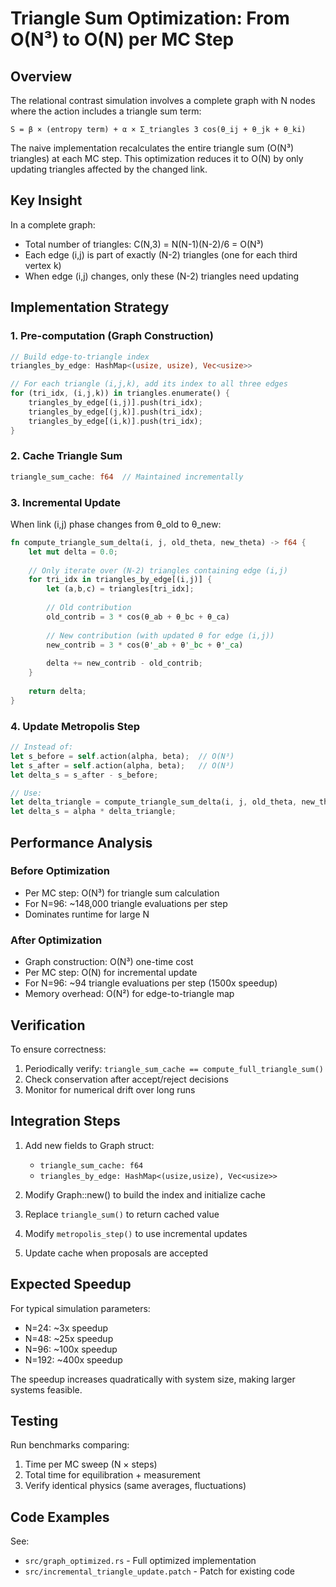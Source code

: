 # Triangle Sum Optimization: From O(N³) to O(N) per MC Step

## Overview

The relational contrast simulation involves a complete graph with N nodes where the action includes a triangle sum term:

```
S = β × (entropy term) + α × Σ_triangles 3 cos(θ_ij + θ_jk + θ_ki)
```

The naive implementation recalculates the entire triangle sum (O(N³) triangles) at each MC step. This optimization reduces it to O(N) by only updating triangles affected by the changed link.

## Key Insight

In a complete graph:
- Total number of triangles: C(N,3) = N(N-1)(N-2)/6 = O(N³)
- Each edge (i,j) is part of exactly (N-2) triangles (one for each third vertex k)
- When edge (i,j) changes, only these (N-2) triangles need updating

## Implementation Strategy

### 1. Pre-computation (Graph Construction)

```rust
// Build edge-to-triangle index
triangles_by_edge: HashMap<(usize, usize), Vec<usize>>

// For each triangle (i,j,k), add its index to all three edges
for (tri_idx, (i,j,k)) in triangles.enumerate() {
    triangles_by_edge[(i,j)].push(tri_idx);
    triangles_by_edge[(j,k)].push(tri_idx);
    triangles_by_edge[(i,k)].push(tri_idx);
}
```

### 2. Cache Triangle Sum

```rust
triangle_sum_cache: f64  // Maintained incrementally
```

### 3. Incremental Update

When link (i,j) phase changes from θ_old to θ_new:

```rust
fn compute_triangle_sum_delta(i, j, old_theta, new_theta) -> f64 {
    let mut delta = 0.0;
    
    // Only iterate over (N-2) triangles containing edge (i,j)
    for tri_idx in triangles_by_edge[(i,j)] {
        let (a,b,c) = triangles[tri_idx];
        
        // Old contribution
        old_contrib = 3 * cos(θ_ab + θ_bc + θ_ca)
        
        // New contribution (with updated θ for edge (i,j))
        new_contrib = 3 * cos(θ'_ab + θ'_bc + θ'_ca)
        
        delta += new_contrib - old_contrib;
    }
    
    return delta;
}
```

### 4. Update Metropolis Step

```rust
// Instead of:
let s_before = self.action(alpha, beta);  // O(N³)
let s_after = self.action(alpha, beta);   // O(N³)
let delta_s = s_after - s_before;

// Use:
let delta_triangle = compute_triangle_sum_delta(i, j, old_theta, new_theta);  // O(N)
let delta_s = alpha * delta_triangle;
```

## Performance Analysis

### Before Optimization
- Per MC step: O(N³) for triangle sum calculation
- For N=96: ~148,000 triangle evaluations per step
- Dominates runtime for large N

### After Optimization
- Graph construction: O(N³) one-time cost
- Per MC step: O(N) for incremental update
- For N=96: ~94 triangle evaluations per step (1500x speedup)
- Memory overhead: O(N²) for edge-to-triangle map

## Verification

To ensure correctness:
1. Periodically verify: `triangle_sum_cache == compute_full_triangle_sum()`
2. Check conservation after accept/reject decisions
3. Monitor for numerical drift over long runs

## Integration Steps

1. Add new fields to Graph struct:
   - `triangle_sum_cache: f64`
   - `triangles_by_edge: HashMap<(usize,usize), Vec<usize>>`

2. Modify Graph::new() to build the index and initialize cache

3. Replace `triangle_sum()` to return cached value

4. Modify `metropolis_step()` to use incremental updates

5. Update cache when proposals are accepted

## Expected Speedup

For typical simulation parameters:
- N=24: ~3x speedup
- N=48: ~25x speedup  
- N=96: ~100x speedup
- N=192: ~400x speedup

The speedup increases quadratically with system size, making larger systems feasible.

## Testing

Run benchmarks comparing:
1. Time per MC sweep (N × steps)
2. Total time for equilibration + measurement
3. Verify identical physics (same averages, fluctuations)

## Code Examples

See:
- `src/graph_optimized.rs` - Full optimized implementation
- `src/incremental_triangle_update.patch` - Patch for existing code